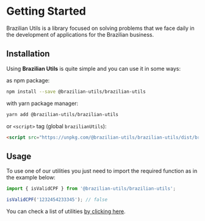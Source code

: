 # Getting Started

Brazilian Utils is a library focused on solving problems that we face daily in the development of applications for the Brazilian business.

## Installation

Using **Brazilian Utils** is quite simple and you can use it in some ways:

as npm package:

```bash
npm install --save @brazilian-utils/brazilian-utils
```

with yarn package manager:

```bash
yarn add @brazilian-utils/brazilian-utils
```

or `<script>` tag (global `brazilianUtils`):

```html
<script src="https://unpkg.com/@brazilian-utils/brazilian-utils/dist/brazilian-utils.cjs.production.min.js"></script>
```

## Usage

To use one of our utilities you just need to import the required function as in the example below:

```javascript
import { isValidCPF } from '@brazilian-utils/brazilian-utils';

isValidCPF('1232454233345'); // false
```

You can check a list of utilities [by clicking here](utilities.md).
